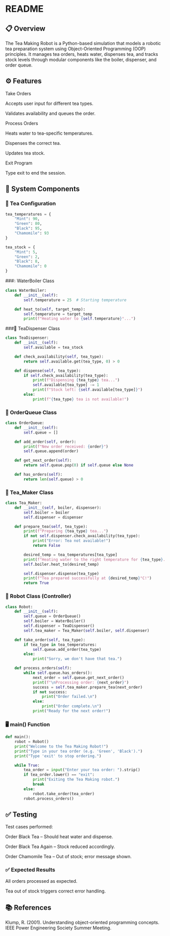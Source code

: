 # README

## 📋 Overview
The Tea Making Robot is a Python-based simulation that models a robotic tea preparation system using Object-Oriented Programming (OOP) principles. It manages tea orders, heats water, dispenses tea, and tracks stock levels through modular components like the boiler, dispenser, and order queue.

## ⚙️ Features
Take Orders

Accepts user input for different tea types.

Validates availability and queues the order.

Process Orders

Heats water to tea-specific temperatures.

Dispenses the correct tea.

Updates tea stock.

Exit Program

Type exit to end the session.

## 🧠 System Components
### 🔧 Tea Configuration
```python
tea_temperatures = {
    "Mint": 90,
    "Green": 80,
    "Black": 95,
    "Chamomile": 93
}

tea_stock = {
    "Mint": 5,
    "Green": 2,
    "Black": 8,
    "Chamomile": 0
}
```

###💧 WaterBoiler Class
```python
class WaterBoiler:
    def __init__(self):
        self.temperature = 25  # Starting temperature

    def heat_to(self, target_temp):
        self.temperature = target_temp
        print(f"Heating water to {self.temperature}°...")
```

###🍵 TeaDispenser Class
```python
class TeaDispenser:
    def __init__(self):
        self.available = tea_stock

    def check_availability(self, tea_type):
        return self.available.get(tea_type, 0) > 0

    def dispense(self, tea_type):
        if self.check_availability(tea_type):
            print(f"Dispensing {tea_type} tea...")
            self.available[tea_type] -= 1
            print(f"Stock left: {self.available[tea_type]}")
        else:
            print(f"{tea_type} tea is not available!")
```

### 🧾 OrderQueue Class
``` python
class OrderQueue:
    def __init__(self):
        self.queue = []

    def add_order(self, order):
        print(f"New order received: {order}")
        self.queue.append(order)

    def get_next_order(self):
        return self.queue.pop(0) if self.queue else None

    def has_orders(self):
        return len(self.queue) > 0
```

### 🤖 Tea_Maker Class
```python
class Tea_Maker:
    def __init__(self, boiler, dispenser):
        self.boiler = boiler
        self.dispenser = dispenser

    def prepare_tea(self, tea_type):
        print(f"Preparing {tea_type} tea...")
        if not self.dispenser.check_availability(tea_type):
            print("Error: Tea not available!")
            return False

        desired_temp = tea_temperatures[tea_type]
        print(f"Heating water to the right temperature for {tea_type}...")
        self.boiler.heat_to(desired_temp)

        self.dispenser.dispense(tea_type)
        print(f"Tea prepared successfully at {desired_temp}°C!")
        return True
```

### 🧠 Robot Class (Controller)
``` python
class Robot:
    def __init__(self):
        self.queue = OrderQueue()
        self.boiler = WaterBoiler()
        self.dispenser = TeaDispenser()
        self.tea_maker = Tea_Maker(self.boiler, self.dispenser)

    def take_order(self, tea_type):
        if tea_type in tea_temperatures:
            self.queue.add_order(tea_type)
        else:
            print("Sorry, we don't have that tea.")

    def process_orders(self):
        while self.queue.has_orders():
            next_order = self.queue.get_next_order()
            print(f"\nProcessing order: {next_order}")
            success = self.tea_maker.prepare_tea(next_order)
            if not success:
                print("Order failed.\n")
            else:
                print("Order complete.\n")
            print("Ready for the next order!")
```

### 🖥️ main() Function
```python
def main():
    robot = Robot()
    print("Welcome to the Tea Making Robot!")
    print("Type in your tea order (e.g. 'Green', 'Black').")
    print("Type 'exit' to stop ordering.")

    while True:
        tea_order = input("Enter your tea order: ").strip()
        if tea_order.lower() == "exit":
            print("Exiting the Tea Making robot.")
            break
        else:
            robot.take_order(tea_order)
        robot.process_orders()
```

## ✅ Testing
Test cases performed:

Order Black Tea – Should heat water and dispense.

Order Black Tea Again – Stock reduced accordingly.

Order Chamomile Tea – Out of stock; error message shown.

### ✅ Expected Results
All orders processed as expected.

Tea out of stock triggers correct error handling.

## 📚 References
Klump, R. (2001). Understanding object-oriented programming concepts. IEEE Power Engineering Society Summer Meeting.

